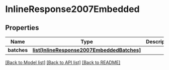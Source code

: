 # InlineResponse2007Embedded

## Properties
Name | Type | Description | Notes
------------ | ------------- | ------------- | -------------
**batches** | [**list[InlineResponse2007EmbeddedBatches]**](InlineResponse2007EmbeddedBatches.md) |  | [optional] 

[[Back to Model list]](../README.md#documentation-for-models) [[Back to API list]](../README.md#documentation-for-api-endpoints) [[Back to README]](../README.md)


